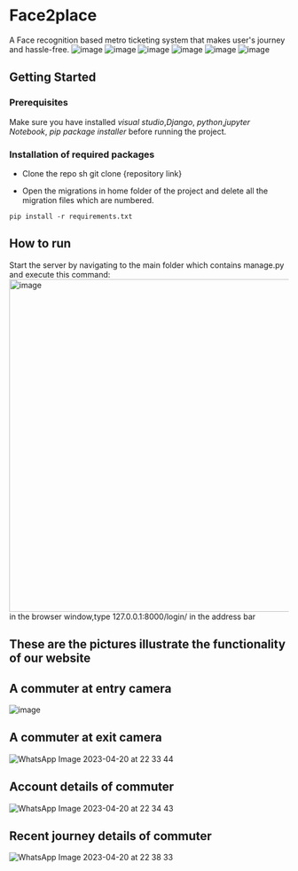 # Face2place
 A Face recognition based metro ticketing system that makes user's journey and hassle-free.
![image](https://img.shields.io/badge/Python-3776AB?style=for-the-badge&logo=python&logoColor=white)
![image](https://img.shields.io/badge/HTML5-E34F26?style=for-the-badge&logo=html5&logoColor=white)
![image](https://img.shields.io/badge/CSS3-007bff?style=for-the-badge&logo=css3&logoColor=white)
![image](https://img.shields.io/badge/django-092E20?style=for-the-badge&logo=django&logoColor=white)
![image](https://img.shields.io/badge/javascript-FFFF30?style=for-the-badge&logo=javascript&logoColor=white)
![image](https://img.shields.io/badge/mysql-3776AB?style=for-the-badge&logo=mysql&logoColor=white)

## Getting Started
### Prerequisites

Make sure you have installed *visual studio*,*Django*, *python*,*jupyter Notebook*, *pip package installer*  before running the project.

### Installation of required packages

* Clone the repo sh git clone {repository link}
   
* Open the migrations in home folder of the project and delete all the migration files which are numbered.
```
pip install -r requirements.txt
```
## How to run
Start the server by navigating to the main folder which contains manage.py and execute this command:
<img width="600" alt="image" src="https://user-images.githubusercontent.com/101196873/233432172-dfabff7c-dce9-4b85-b6eb-2b26d43c07d2.png">   
in the browser window,type 127.0.0.1:8000/login/ in the address bar

## These are the pictures illustrate the functionality of our website

## A commuter at entry camera
![image](https://user-images.githubusercontent.com/101196873/233435565-4d802cfa-200e-466d-ad5f-c34df5aa7478.png)
 ## A commuter at exit camera
 ![WhatsApp Image 2023-04-20 at 22 33 44](https://user-images.githubusercontent.com/101196873/233439095-ccdcc3f7-bfbd-4dfc-b476-a2e554fd4ba3.jpg)
## Account details of commuter
![WhatsApp Image 2023-04-20 at 22 34 43](https://user-images.githubusercontent.com/101196873/233439146-94091009-9092-4108-aa38-8a292d06f552.jpg)
## Recent journey details of commuter
![WhatsApp Image 2023-04-20 at 22 38 33](https://user-images.githubusercontent.com/101196873/233439566-97fc2de8-223e-4324-b7c3-943df9248068.jpg)
